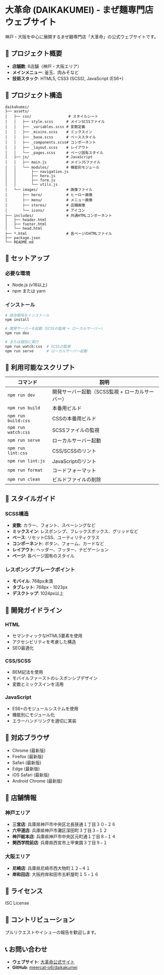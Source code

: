 # 大革命 (DAIKAKUMEI) - まぜ麺専門店ウェブサイト

神戸・大阪を中心に展開するまぜ麺専門店「大革命」の公式ウェブサイトです。

## 🍜 プロジェクト概要

- **店舗数**: 6店舗（神戸・大阪エリア）
- **メインメニュー**: 釜玉、肉みそなど
- **技術スタック**: HTML5, CSS3 (SCSS), JavaScript (ES6+)

## 📁 プロジェクト構造

```
daikakumei/
├── assets/
│   ├── css/                 # スタイルシート
│   │   ├── style.scss      # メインSCSSファイル
│   │   ├── _variables.scss # 変数定義
│   │   ├── _mixins.scss    # ミックスイン
│   │   ├── _base.scss      # ベーススタイル
│   │   ├── _components.scss# コンポーネント
│   │   ├── _layout.scss    # レイアウト
│   │   └── _pages.scss     # ページ固有スタイル
│   ├── js/                 # JavaScript
│   │   ├── main.js         # メインJSファイル
│   │   └── modules/        # 機能別モジュール
│   │       ├── navigation.js
│   │       ├── hero.js
│   │       ├── form.js
│   │       └── utils.js
│   └── images/             # 画像ファイル
│       ├── hero/           # ヒーロー画像
│       ├── menu/           # メニュー画像
│       ├── stores/         # 店舗画像
│       └── icons/          # アイコン
├── includes/               # 共通HTMLコンポーネント
│   ├── header.html
│   ├── footer.html
│   └── head.html
├── *.html                  # 各ページのHTMLファイル
├── package.json
└── README.md
```

## 🚀 セットアップ

### 必要な環境
- Node.js (v16以上)
- npm または yarn

### インストール
```bash
# 依存関係をインストール
npm install

# 開発サーバーを起動（SCSSの監視 + ローカルサーバー）
npm run dev

# または個別に実行
npm run watch:css  # SCSSの監視
npm run serve      # ローカルサーバー起動
```

## 📝 利用可能なスクリプト

| コマンド | 説明 |
|---------|------|
| `npm run dev` | 開発サーバー起動（SCSS監視 + ローカルサーバー） |
| `npm run build` | 本番用ビルド |
| `npm run build:css` | CSSの本番用ビルド |
| `npm run watch:css` | SCSSファイルの監視 |
| `npm run serve` | ローカルサーバー起動 |
| `npm run lint:css` | CSS/SCSSのリント |
| `npm run lint:js` | JavaScriptのリント |
| `npm run format` | コードフォーマット |
| `npm run clean` | ビルドファイルの削除 |

## 🎨 スタイルガイド

### SCSS構造
- **変数**: カラー、フォント、スペーシングなど
- **ミックスイン**: レスポンシブ、フレックスボックス、グリッドなど
- **ベース**: リセットCSS、ユーティリティクラス
- **コンポーネント**: ボタン、フォーム、カードなど
- **レイアウト**: ヘッダー、フッター、ナビゲーション
- **ページ**: 各ページ固有のスタイル

### レスポンシブブレークポイント
- **モバイル**: 768px未満
- **タブレット**: 768px - 1023px
- **デスクトップ**: 1024px以上

## 🔧 開発ガイドライン

### HTML
- セマンティックなHTML5要素を使用
- アクセシビリティを考慮した構造
- SEO最適化

### CSS/SCSS
- BEM記法を使用
- モバイルファーストのレスポンシブデザイン
- 変数とミックスインを活用

### JavaScript
- ES6+のモジュールシステムを使用
- 機能別にモジュール化
- エラーハンドリングを適切に実装

## 📱 対応ブラウザ

- Chrome (最新版)
- Firefox (最新版)
- Safari (最新版)
- Edge (最新版)
- iOS Safari (最新版)
- Android Chrome (最新版)

## 🏪 店舗情報

### 神戸エリア
- **三宮店**: 兵庫県神戸市中央区北長狭通１丁目３０−２６
- **六甲道店**: 兵庫県神戸市灘区深田町３丁目３−１２
- **神戸総本店**: 兵庫県神戸市中央区元町通１丁目８−１４
- **関西学院前店**: 兵庫県西宮市上甲東園３丁目９−１

### 大阪エリア
- **尼崎店**: 兵庫県尼崎市西大物町１２−４１
- **岸和田店**: 大阪府岸和田市五軒屋町１５−１６

## 📄 ライセンス

ISC License

## 🤝 コントリビューション

プルリクエストやイシューの報告を歓迎します。

## 📞 お問い合わせ

- **ウェブサイト**: [大革命公式サイト](https://github.com/meercat-o6/daikakumei)
- **GitHub**: [meercat-o6/daikakumei](https://github.com/meercat-o6/daikakumei)